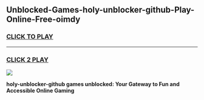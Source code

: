 
## Unblocked-Games-holy-unblocker-github-Play-Online-Free-oimdy
<h3>
<a href="https://premium76.site?title=holy-unblocker-github&ref=26A">CLICK TO PLAY</a></h3>
<hr>

<h3>
<a href="https://premium76.site?title=holy-unblocker-github&ref=26A">CLICK 2 PLAY</a>
  
</h3>

<a href="https://premium76.site?title=holy-unblocker-github&ref=26A"><img src="https://clearcache.store/games.png"></a>


**holy-unblocker-github games unblocked: Your Gateway to Fun and Accessible Online Gaming**
